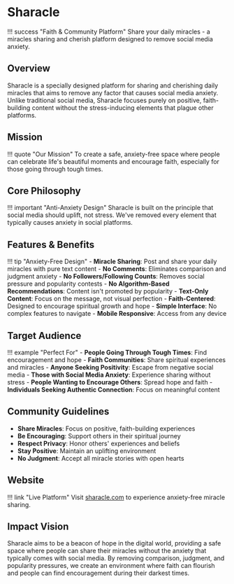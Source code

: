 # Sharacle

!!! success "Faith & Community Platform"
    Share your daily miracles - a miracles sharing and cherish platform designed to remove social media anxiety.

## Overview

Sharacle is a specially designed platform for sharing and cherishing daily miracles that aims to remove any factor that causes social media anxiety. Unlike traditional social media, Sharacle focuses purely on positive, faith-building content without the stress-inducing elements that plague other platforms.

## Mission

!!! quote "Our Mission"
    To create a safe, anxiety-free space where people can celebrate life's beautiful moments 
    and encourage faith, especially for those going through tough times.

## Core Philosophy

!!! important "Anti-Anxiety Design"
    Sharacle is built on the principle that social media should uplift, not stress. 
    We've removed every element that typically causes anxiety in social platforms.

## Features & Benefits

!!! tip "Anxiety-Free Design"
    - **Miracle Sharing**: Post and share your daily miracles with pure text content
    - **No Comments**: Eliminates comparison and judgment anxiety
    - **No Followers/Following Counts**: Removes social pressure and popularity contests
    - **No Algorithm-Based Recommendations**: Content isn't promoted by popularity
    - **Text-Only Content**: Focus on the message, not visual perfection
    - **Faith-Centered**: Designed to encourage spiritual growth and hope
    - **Simple Interface**: No complex features to navigate
    - **Mobile Responsive**: Access from any device

## Target Audience

!!! example "Perfect For"
    - **People Going Through Tough Times**: Find encouragement and hope
    - **Faith Communities**: Share spiritual experiences and miracles
    - **Anyone Seeking Positivity**: Escape from negative social media
    - **Those with Social Media Anxiety**: Experience sharing without stress
    - **People Wanting to Encourage Others**: Spread hope and faith
    - **Individuals Seeking Authentic Connection**: Focus on meaningful content

## Community Guidelines

- **Share Miracles**: Focus on positive, faith-building experiences
- **Be Encouraging**: Support others in their spiritual journey
- **Respect Privacy**: Honor others' experiences and beliefs
- **Stay Positive**: Maintain an uplifting environment
- **No Judgment**: Accept all miracle stories with open hearts

## Website

!!! link "Live Platform"
    Visit [sharacle.com](https://sharacle.com) to experience anxiety-free miracle sharing.

## Impact Vision

Sharacle aims to be a beacon of hope in the digital world, providing a safe space where people can share their miracles without the anxiety that typically comes with social media. By removing comparison, judgment, and popularity pressures, we create an environment where faith can flourish and people can find encouragement during their darkest times.
